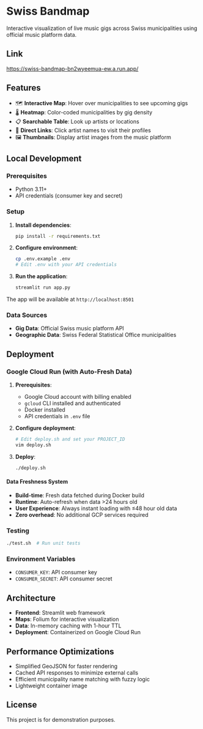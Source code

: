 # Swiss Bandmap

Interactive visualization of live music gigs across Swiss municipalities using official music platform data.

## Link
https://swiss-bandmap-bn2wyeemua-ew.a.run.app/

## Features

- 🗺️ **Interactive Map**: Hover over municipalities to see upcoming gigs
- 🌡️ **Heatmap**: Color-coded municipalities by gig density
- 📋 **Searchable Table**: Look up artists or locations
- 🔗 **Direct Links**: Click artist names to visit their profiles
- 🖼️ **Thumbnails**: Display artist images from the music platform

## Local Development

### Prerequisites

- Python 3.11+
- API credentials (consumer key and secret)

### Setup

1. **Install dependencies**:
   ```bash
   pip install -r requirements.txt
   ```

2. **Configure environment**:
   ```bash
   cp .env.example .env
   # Edit .env with your API credentials
   ```

3. **Run the application**:
   ```bash
   streamlit run app.py
   ```

The app will be available at `http://localhost:8501`

### Data Sources

- **Gig Data**: Official Swiss music platform API
- **Geographic Data**: Swiss Federal Statistical Office municipalities

## Deployment

### Google Cloud Run (with Auto-Fresh Data)

1. **Prerequisites**:
   - Google Cloud account with billing enabled
   - `gcloud` CLI installed and authenticated  
   - Docker installed
   - API credentials in `.env` file

2. **Configure deployment**:
   ```bash
   # Edit deploy.sh and set your PROJECT_ID
   vim deploy.sh
   ```

3. **Deploy**:
   ```bash
   ./deploy.sh
   ```

#### Data Freshness System
- **Build-time**: Fresh data fetched during Docker build
- **Runtime**: Auto-refresh when data >24 hours old  
- **User Experience**: Always instant loading with ≤48 hour old data
- **Zero overhead**: No additional GCP services required

### Testing
```bash
./test.sh  # Run unit tests
```

### Environment Variables

- `CONSUMER_KEY`: API consumer key
- `CONSUMER_SECRET`: API consumer secret

## Architecture

- **Frontend**: Streamlit web framework
- **Maps**: Folium for interactive visualization  
- **Data**: In-memory caching with 1-hour TTL
- **Deployment**: Containerized on Google Cloud Run

## Performance Optimizations

- Simplified GeoJSON for faster rendering
- Cached API responses to minimize external calls
- Efficient municipality name matching with fuzzy logic
- Lightweight container image

## License

This project is for demonstration purposes.
